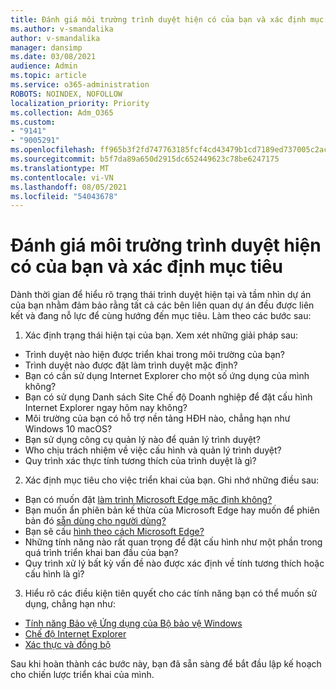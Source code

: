 ```yaml
---
title: Đánh giá môi trường trình duyệt hiện có của bạn và xác định mục tiêu
ms.author: v-smandalika
author: v-smandalika
manager: dansimp
ms.date: 03/08/2021
audience: Admin
ms.topic: article
ms.service: o365-administration
ROBOTS: NOINDEX, NOFOLLOW
localization_priority: Priority
ms.collection: Adm_O365
ms.custom:
- "9141"
- "9005291"
ms.openlocfilehash: ff965b3f2fd747763185fcf4cd43479b1cd7189ed737005c2aca4a723df135cb
ms.sourcegitcommit: b5f7da89a650d2915dc652449623c78be6247175
ms.translationtype: MT
ms.contentlocale: vi-VN
ms.lasthandoff: 08/05/2021
ms.locfileid: "54043678"
---
```

# <a name="evaluate-your-existing-browser-environment-and-define-goals"></a>Đánh giá môi trường trình duyệt hiện có của bạn và xác định mục tiêu

Dành thời gian để hiểu rõ trạng thái trình duyệt hiện tại và tầm nhìn dự án của bạn nhằm đảm bảo rằng tất cả các bên liên quan dự án đều được liên kết và đang nỗ lực để cùng hướng đến mục tiêu. Làm theo các bước sau:

1. Xác định trạng thái hiện tại của bạn. Xem xét những giải pháp sau:
- Trình duyệt nào hiện được triển khai trong môi trường của bạn?
- Trình duyệt nào được đặt làm trình duyệt mặc định?
- Bạn có cần sử dụng Internet Explorer cho một số ứng dụng của mình không?
- Bạn có sử dụng Danh sách Site Chế độ Doanh nghiệp để đặt cấu hình Internet Explorer ngay hôm nay không?
- Môi trường của bạn có hỗ trợ nền tảng HĐH nào, chẳng hạn như Windows 10 macOS?
- Bạn sử dụng công cụ quản lý nào để quản lý trình duyệt?
- Who chịu trách nhiệm về việc cấu hình và quản lý trình duyệt?
- Quy trình xác thực tính tương thích của trình duyệt là gì?
2. Xác định mục tiêu cho việc triển khai của bạn. Ghi nhớ những điều sau:
- Bạn có muốn đặt [làm trình Microsoft Edge mặc định không?](https://docs.microsoft.com/DeployEdge/edge-default-browser)
- Bạn muốn ẩn phiên bản kế thừa của Microsoft Edge hay muốn để phiên bản đó [sẵn dùng cho người dùng?](https://docs.microsoft.com/DeployEdge/microsoft-edge-sysupdate-access-old-edge)
- Bạn sẽ cấu [hình theo cách Microsoft Edge?](https://docs.microsoft.com/DeployEdge/configure-microsoft-edge)
- Những tính năng nào rất quan trọng để đặt cấu hình như một phần trong quá trình triển khai ban đầu của bạn?
- Quy trình xử lý bất kỳ vấn đề nào được xác định về tính tương thích hoặc cấu hình là gì?
3. Hiểu rõ các điều kiện tiên quyết cho các tính năng bạn có thể muốn sử dụng, chẳng hạn như:
- [Tính năng Bảo vệ Ứng dụng của Bộ bảo vệ Windows](https://docs.microsoft.com/windows/security/threat-protection/microsoft-defender-application-guard/reqs-md-app-guard)
- [Chế độ Internet Explorer](https://docs.microsoft.com/DeployEdge/edge-ie-mode)
- [Xác thực và đồng bộ](https://docs.microsoft.com/DeployEdge/microsoft-edge-security-identity)

Sau khi hoàn thành các bước này, bạn đã sẵn sàng để bắt đầu lập kế hoạch cho chiến lược triển khai của mình.
